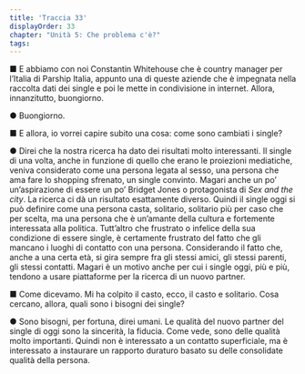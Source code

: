 ```yaml
---
title: 'Traccia 33'
displayOrder: 33
chapter: "Unità 5: Che problema c'è?"
tags:
---
```


■ E abbiamo con noi Constantin Whitehouse che è country manager per l’Italia di Parship Italia, appunto una di queste aziende che è impegnata nella raccolta dati dei single e poi le mette in condivisione in internet. Allora, innanzitutto, buongiorno.

● Buongiorno.

■ E allora, io vorrei capire subito una cosa: come sono cambiati i single?

● Direi che la nostra ricerca ha dato dei risultati molto interessanti. Il single di una volta, anche in funzione di quello che erano le proiezioni mediatiche, veniva considerato come una persona legata al sesso, una persona che ama fare lo shopping sfrenato, un single convinto. Magari anche un po’ un’aspirazione di essere un po’ Bridget Jones o protagonista di _Sex and the city_. La ricerca ci dà un risultato esattamente diverso. Quindi il single oggi si può definire come una persona casta, solitario, solitario più per caso che per scelta, ma una persona che è un’amante della cultura e fortemente interessata alla politica. Tutt’altro che frustrato o infelice della sua condizione di essere single, è certamente frustrato del fatto che gli mancano i luoghi di contatto con una persona. Considerando il fatto che, anche a una certa età, si gira sempre fra gli stessi amici, gli stessi parenti, gli stessi contatti. Magari è un motivo anche per cui i single oggi, più e più, tendono a usare piattaforme per la ricerca di un nuovo partner.

■ Come dicevamo. Mi ha colpito il casto, ecco, il casto e solitario. Cosa cercano, allora, quali sono i bisogni dei single?

● Sono bisogni, per fortuna, direi umani. Le qualità del nuovo partner del single di oggi sono la sincerità, la fiducia. Come vede, sono delle qualità molto importanti. Quindi non è interessato a un contatto superficiale, ma è interessato a instaurare un rapporto duraturo basato su delle consolidate qualità della persona.
